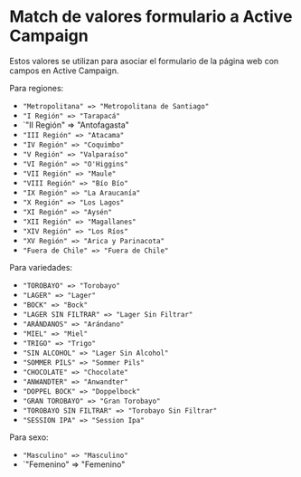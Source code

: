 # Match de valores formulario a Active Campaign
Estos valores se utilizan para asociar el formulario de la página web con campos en Active Campaign. 

Para regiones:
- `"Metropolitana" => "Metropolitana de Santiago"`
- `"I Región" => "Tarapacá"`
- `"II Región" => "Antofagasta"
- `"III Región" => "Atacama"`
- `"IV Región" => "Coquimbo"`
- `"V Región" => "Valparaíso"`
- `"VI Región" => "O'Higgins"`
- `"VII Región" => "Maule"`
- `"VIII Región" => "Bío Bío"`
- `"IX Región" => "La Araucanía"`
- `"X Región" => "Los Lagos"`
- `"XI Región" => "Aysén"`
- `"XII Región" => "Magallanes"`
- `"XIV Región" => "Los Ríos"`
- `"XV Región" => "Arica y Parinacota"`
- `"Fuera de Chile" => "Fuera de Chile"`

Para variedades:
- `"TOROBAYO" => "Torobayo"`
- `"LAGER" => "Lager"`
- `"BOCK" => "Bock"`
- `"LAGER SIN FILTRAR" => "Lager Sin Filtrar"`
- `"ARÁNDANOS" => "Arándano"`
- `"MIEL" => "Miel"`
- `"TRIGO" => "Trigo"`
- `"SIN ALCOHOL" => "Lager Sin Alcohol"`
- `"SOMMER PILS" => "Sommer Pils"`
- `"CHOCOLATE" => "Chocolate"`
- `"ANWANDTER" => "Anwandter"`
- `"DOPPEL BOCK" => "Doppelbock"`
- `"GRAN TOROBAYO" => "Gran Torobayo"`
- `"TOROBAYO SIN FILTRAR" => "Torobayo Sin Filtrar"`
- `"SESSION IPA" => "Session Ipa"`

Para sexo: 
- `"Masculino" => "Masculino"`
- `"Femenino" => "Femenino"
